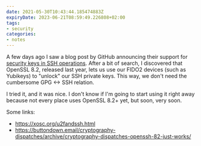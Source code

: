 ```yaml
---
date: 2021-05-30T10:43:44.185474883Z
expiryDate: 2023-06-21T08:59:49.226808+02:00
tags:
- security
categories:
- notes
---
```


A few days ago I saw a blog post by GitHub announcing their support for [security keys in SSH operations](https://github.blog/2021-05-10-security-keys-supported-ssh-git-operations/). After a bit of search, I discovered that OpenSSL 8.2, released last year, lets us use our FIDO2 devices (such as Yubikeys) to "unlock" our SSH private keys. This way, we don't need the cumbersome GPG <-> SSH relation.

I tried it, and it was nice. I don't know if I'm going to start using it right away because not every place uses OpenSSL 8.2+ yet, but soon, very soon.

Some links:

- https://xosc.org/u2fandssh.html
- https://buttondown.email/cryptography-dispatches/archive/cryptography-dispatches-openssh-82-just-works/
